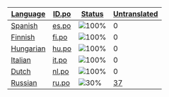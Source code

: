 <table>
  <thead>
    <tr>
      <th>
        <a href="#" id="language">Language</a>
      </th>
      <th>
        <a href="#" id="idpo">ID.po</a>
      </th>
      <th>
        <a href="#" id="status">Status</a>
      </th>
      <th>
        <a href="#" id="untranslated">Untranslated</a>
      </th>
    </tr>
  </thead>
  <tbody>
    <tr>
      <td class="language" data-value="Spanish">
        <a href="es.md">Spanish</a>
      </td>
      <td class="idpo" data-value="es">
        <a href="https://github.com/linuxmint/cinnamon-spices-applets/blob/master/azan%40fahri.nurul.id/files/azan%40fahri.nurul.id/po/es.po">es.po</a>
      </td>
      <td class="status" data-value="100">
        <img src="https://progress-bar.dev/100" alt="100%" />
      </td>
      <td class="untranslated" data-value="0">
        0
      </td>
    </tr>
    <tr>
      <td class="language" data-value="Finnish">
        <a href="fi.md">Finnish</a>
      </td>
      <td class="idpo" data-value="fi">
        <a href="https://github.com/linuxmint/cinnamon-spices-applets/blob/master/azan%40fahri.nurul.id/files/azan%40fahri.nurul.id/po/fi.po">fi.po</a>
      </td>
      <td class="status" data-value="100">
        <img src="https://progress-bar.dev/100" alt="100%" />
      </td>
      <td class="untranslated" data-value="0">
        0
      </td>
    </tr>
    <tr>
      <td class="language" data-value="Hungarian">
        <a href="hu.md">Hungarian</a>
      </td>
      <td class="idpo" data-value="hu">
        <a href="https://github.com/linuxmint/cinnamon-spices-applets/blob/master/azan%40fahri.nurul.id/files/azan%40fahri.nurul.id/po/hu.po">hu.po</a>
      </td>
      <td class="status" data-value="100">
        <img src="https://progress-bar.dev/100" alt="100%" />
      </td>
      <td class="untranslated" data-value="0">
        0
      </td>
    </tr>
    <tr>
      <td class="language" data-value="Italian">
        <a href="it.md">Italian</a>
      </td>
      <td class="idpo" data-value="it">
        <a href="https://github.com/linuxmint/cinnamon-spices-applets/blob/master/azan%40fahri.nurul.id/files/azan%40fahri.nurul.id/po/it.po">it.po</a>
      </td>
      <td class="status" data-value="100">
        <img src="https://progress-bar.dev/100" alt="100%" />
      </td>
      <td class="untranslated" data-value="0">
        0
      </td>
    </tr>
    <tr>
      <td class="language" data-value="Dutch">
        <a href="nl.md">Dutch</a>
      </td>
      <td class="idpo" data-value="nl">
        <a href="https://github.com/linuxmint/cinnamon-spices-applets/blob/master/azan%40fahri.nurul.id/files/azan%40fahri.nurul.id/po/nl.po">nl.po</a>
      </td>
      <td class="status" data-value="100">
        <img src="https://progress-bar.dev/100" alt="100%" />
      </td>
      <td class="untranslated" data-value="0">
        0
      </td>
    </tr>
    <tr>
      <td class="language" data-value="Russian">
        <a href="ru.md">Russian</a>
      </td>
      <td class="idpo" data-value="ru">
        <a href="https://github.com/linuxmint/cinnamon-spices-applets/blob/master/azan%40fahri.nurul.id/files/azan%40fahri.nurul.id/po/ru.po">ru.po</a>
      </td>
      <td class="status" data-value="30">
        <img src="https://progress-bar.dev/30" alt="30%" />
      </td>
      <td class="untranslated" data-value="37">
        <a href="../po/azan@fahri.nurul.id/_ru.po">37</a>
      </td>
    </tr>
  </tbody>
</table>

